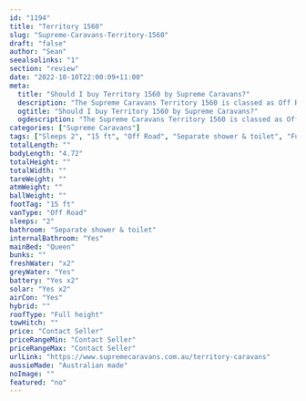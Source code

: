 ```yaml
---
id: "1194"
title: "Territory 1560"
slug: "Supreme-Caravans-Territory-1560"
draft: "false"
author: "Sean"
seealsolinks: "1"
section: "review"
date: "2022-10-10T22:00:09+11:00"
meta:
  title: "Should I buy Territory 1560 by Supreme Caravans?"
  description: "The Supreme Caravans Territory 1560 is classed as Off Road, and sleeps 2 people. It is Australian made and comes in at 15 ft. It generally has Separate shower & toilet."
  ogtitle: "Should I buy Territory 1560 by Supreme Caravans?"
  ogdescription: "The Supreme Caravans Territory 1560 is classed as Off Road, and sleeps 2 people. It is Australian made and comes in at 15 ft. It generally has Separate shower & toilet."
categories: ["Supreme Caravans"]
tags: ["Sleeps 2", "15 ft", "Off Road", "Separate shower & toilet", "Full height", "Price Unknown"]
totalLength: ""
bodyLength: "4.72"
totalHeight: ""
totalWidth: ""
tareWeight: ""
atmWeight: ""
ballWeight: ""
footTag: "15 ft"
vanType: "Off Road"
sleeps: "2"
bathroom: "Separate shower & toilet"
internalBathroom: "Yes"
mainBed: "Queen"
bunks: ""
freshWater: "x2"
greyWater: "Yes"
battery: "Yes x2"
solar: "Yes x2"
airCon: "Yes"
hybrid: ""
roofType: "Full height"
towHitch: ""
price: "Contact Seller"
priceRangeMin: "Contact Seller"
priceRangeMax: "Contact Seller"
urlLink: "https://www.supremecaravans.com.au/territory-caravans"
aussieMade: "Australian made"
noImage: ""
featured: "no"
---
```

